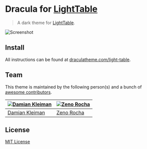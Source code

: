 # Dracula for [LightTable](http://lighttable.com)

> A dark theme for [LightTable](http://lighttable.com).

![Screenshot](https://draculatheme.com/assets/img/screenshots/light-table.png)

## Install

All instructions can be found at [draculatheme.com/light-table](https://draculatheme.com/light-table).

## Team

This theme is maintained by the following person(s) and a bunch of [awesome contributors](https://github.com/dracula/template/graphs/contributors).

[![Damian Kleiman](https://avatars3.githubusercontent.com/u/1450386?v=3&s=70)](https://github.com/DamianK) | [![Zeno Rocha](https://avatars2.githubusercontent.com/u/398893?v=3&s=70)](https://github.com/zenorocha)
--- | ---
[Damian Kleiman](https://github.com/DamianK) | [Zeno Rocha](https://github.com/zenorocha)

## License

[MIT License](./LICENSE)
